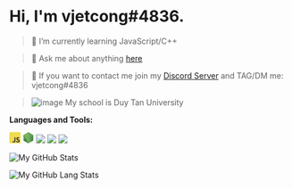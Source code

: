 # Hi, I'm vjetcong#4836.


> 🌱 I’m currently learning JavaScript/C++

> 💬 Ask me about anything [here](https://github.com/lunnar2001/lunnar2001/issues)

> 💬 If you want to contact me join my [Discord Server](https://discord.gg/ay9Avg3Qaf) and TAG/DM me: vjetcong#4836

> ![image](https://user-images.githubusercontent.com/78893252/120107812-a6072380-c18c-11eb-89de-a9d9a1cc78f8.png) My school is Duy Tan University


**Languages and Tools:**  

<code><img height="20" src="https://raw.githubusercontent.com/github/explore/80688e429a7d4ef2fca1e82350fe8e3517d3494d/topics/javascript/javascript.png"></code>
<code><img height="20" src="https://raw.githubusercontent.com/github/explore/80688e429a7d4ef2fca1e82350fe8e3517d3494d/topics/nodejs/nodejs.png"></code>
<code><img height="20" src="https://user-images.githubusercontent.com/78893252/118347902-adb1b000-b570-11eb-9353-87c8543661c0.png"></code>
<code><img height="20" src="https://user-images.githubusercontent.com/78893252/118347913-c9b55180-b570-11eb-9f8d-ad43e71e03e8.png"></code>
<code><img height="20" src="https://user-images.githubusercontent.com/78893252/118347936-02edc180-b571-11eb-8f4e-29a9f280154e.png"></code>

    
![My GitHub Stats](https://github-readme-stats.vercel.app/api?username=miyuki2002&count_private=true&show_icons=true&theme=tokyonight)

![My GitHub Lang Stats](https://github-readme-stats.vercel.app/api/top-langs/?username=miyuki2002&theme=tokyonight&layout=compact)



<!---
hikari2001/miyuki2002 is a ✨ special ✨ repository because its `README.md` (this file) appears on your GitHub profile.
You can click the Preview link to take a look at your changes. :>
--->
